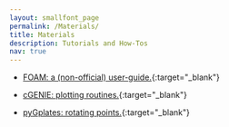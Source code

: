 ```yaml
---
layout: smallfont_page
permalink: /Materials/
title: Materials
description: Tutorials and How-Tos
nav: true
---
```


- [FOAM: a (non-official) user-guide.](https://alexpohl.github.io/FOAM_howto/){:target="\_blank"}

- [cGENIE: plotting routines.](https://alexpohl.github.io/cGENIE_diags_howto/){:target="\_blank"}

- [pyGplates: rotating points.](https://alexpohl.github.io/pyGplates_howto/){:target="\_blank"}



